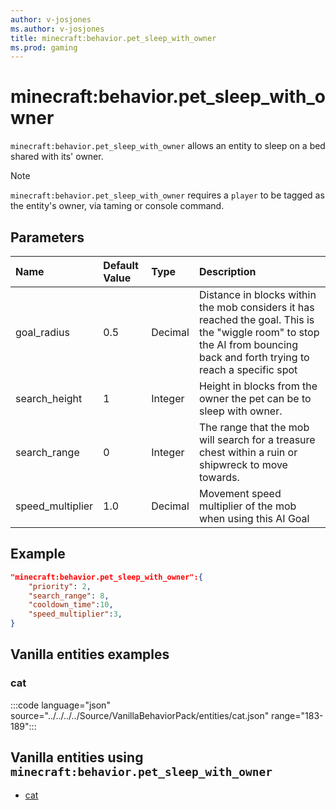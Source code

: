 ```yaml
---
author: v-josjones
ms.author: v-josjones
title: minecraft:behavior.pet_sleep_with_owner
ms.prod: gaming
---
```


# minecraft:behavior.pet_sleep_with_owner

`minecraft:behavior.pet_sleep_with_owner` allows an entity to sleep on a bed shared with its' owner.

> [!NOTE]
> `minecraft:behavior.pet_sleep_with_owner` requires a `player` to be tagged as the entity's owner, via taming or console command.

## Parameters

|Name |Default Value  |Type  |Description  |
|:----------|:----------|:----------|:----------|
|goal_radius| 0.5| Decimal| Distance in blocks within the mob considers it has reached the goal. This is the "wiggle room" to stop the AI from bouncing back and forth trying to reach a specific spot |
|search_height| 1| Integer| Height in blocks from the owner the pet can be to sleep with owner. |
|search_range| 0| Integer| The range that the mob will search for a treasure chest within a ruin or shipwreck to move towards. |
|speed_multiplier| 1.0| Decimal| Movement speed multiplier of the mob when using this AI Goal |

## Example

```json
"minecraft:behavior.pet_sleep_with_owner":{
    "priority": 2,
    "search_range": 8,
    "cooldown_time":10,
    "speed_multiplier":3,
}
```

## Vanilla entities examples

### cat

:::code language="json" source="../../../../Source/VanillaBehaviorPack/entities/cat.json" range="183-189":::

## Vanilla entities using `minecraft:behavior.pet_sleep_with_owner`

- [cat](../../../../Source/VanillaBehaviorPack_Snippets/entities/cat.md)
